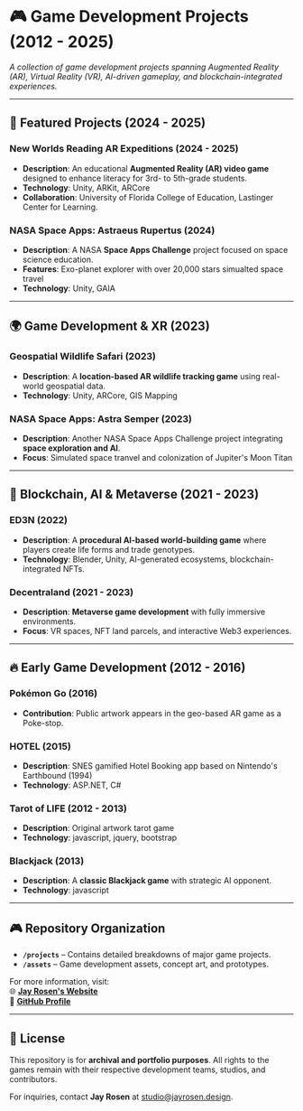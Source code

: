 # 🎮 Game Development Projects (2012 - 2025)  
_A collection of game development projects spanning Augmented Reality (AR), Virtual Reality (VR), AI-driven gameplay, and blockchain-integrated experiences._

---

## 🚀 Featured Projects (2024 - 2025)

### **New Worlds Reading AR Expeditions (2024 - 2025)**
- **Description**: An educational **Augmented Reality (AR) video game** designed to enhance literacy for 3rd- to 5th-grade students.  
- **Technology**: Unity, ARKit, ARCore
- **Collaboration**: University of Florida College of Education, Lastinger Center for Learning.  

### **NASA Space Apps: Astraeus Rupertus (2024)**
- **Description**: A NASA **Space Apps Challenge** project focused on space science education.  
- **Features**: Exo-planet explorer with over 20,000 stars simualted space travel
- **Technology**: Unity, GAIA 

---

## 🌍 Game Development & XR (2023)

### **Geospatial Wildlife Safari (2023)**
- **Description**: A **location-based AR wildlife tracking game** using real-world geospatial data.  
- **Technology**: Unity, ARCore, GIS Mapping

### **NASA Space Apps: Astra Semper (2023)**
- **Description**: Another NASA Space Apps Challenge project integrating **space exploration and AI**.  
- **Focus**: Simulated space tranvel and colonization of Jupiter's Moon Titan 

---

## 🎨 Blockchain, AI & Metaverse (2021 - 2023)

### **ED3N (2022)**
- **Description**: A **procedural AI-based world-building game** where players create life forms and trade genotypes.  
- **Technology**: Blender, Unity, AI-generated ecosystems, blockchain-integrated NFTs.  

### **Decentraland (2021 - 2023)**
- **Description**: **Metaverse game development** with fully immersive environments.  
- **Focus**: VR spaces, NFT land parcels, and interactive Web3 experiences.  

---

## 🔥 Early Game Development (2012 - 2016)

### **Pokémon Go (2016)**
- **Contribution**: Public artwork appears in the geo-based AR game as a Poke-stop. 

### **HOTEL (2015)**
- **Description**:  SNES gamified Hotel Booking app based on Nintendo's Earthbound (1994)
- **Technology**: ASP.NET, C#

### **Tarot of LIFE (2012 - 2013)**
- **Description**: Original artwork tarot game
-  **Technology**: javascript, jquery, bootstrap

### **Blackjack (2013)**
- **Description**: A **classic Blackjack game** with strategic AI opponent.  
- **Technology**: javascript  

---

## 🎮 Repository Organization  

- **`/projects`** – Contains detailed breakdowns of major game projects.  
- **`/assets`** – Game development assets, concept art, and prototypes.  

For more information, visit:  
🌐 **[Jay Rosen's Website](https://jayrosen.design)**  
📂 **[GitHub Profile](https://github.com/jayrosen-design)**  

---

## 📜 License  

This repository is for **archival and portfolio purposes**. All rights to the games remain with their respective development teams, studios, and contributors.  

For inquiries, contact **Jay Rosen** at [studio@jayrosen.design](mailto:studio@jayrosen.design).

